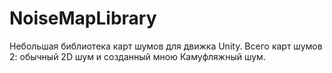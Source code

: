 # NoiseMapLibrary
Небольшая библиотека карт шумов для движка Unity. Всего карт шумов 2: обычный 2D шум и созданный мною Камуфляжный шум.
